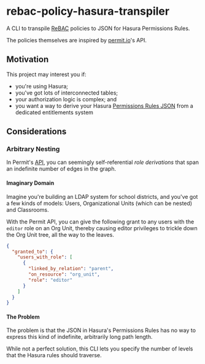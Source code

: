 # rebac-policy-hasura-transpiler

A CLI to transpile [ReBAC][rebac] policies to JSON for Hasura Permissions Rules.

The policies themselves are inspired by [permit.io][permit-io]'s API.

## Motivation

This project may interest you if:

- you're using Hasura;
- you've got lots of interconnected tables;
- your authorization logic is complex; and
- you want a way to derive your Hasura [Permissions Rules JSON][hasura-perms]
  from a dedicated entitlements system

## Considerations

### Arbitrary Nesting

In Permit's [API][permit-api], you can seemingly self-referential _role
derivations_ that span an indefinite number of edges in the graph.

#### Imaginary Domain

Imagine you're building an LDAP system for school districts, and you've got a
few kinds of models: Users, Organizational Units (which can be nested) and
Classrooms.

With the Permit API, you can give the following grant to any users with the
`editor` role on an Org Unit, thereby causing editor privileges to trickle down
the Org Unit tree, all the way to the leaves.

```json
{
  "granted_to": {
    "users_with_role": [
      {
        "linked_by_relation": "parent",
        "on_resource": "org_unit",
        "role": "editor"
      }
    ]
  }
}
```

#### The Problem

The problem is that the JSON in Hasura's Permissions Rules has no way to express
this kind of indefinite, arbitrarily long path length.

While not a perfect solution, this CLI lets you specify the number of levels
that the Hasura rules should traverse.

[hasura-perms]: https://hasura.io/docs/latest/auth/authorization/permissions/
[permit-io]: https://permit.io
[permit-api]:
  https://docs.permit.io/modeling/google-drive#foldereditor---fileeditor-via-parent
[rebac]: https://en.wikipedia.org/wiki/Relationship-based_access_control
